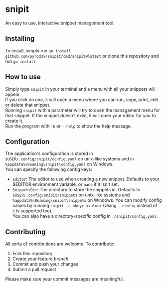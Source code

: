 # snipit
An easy to use, interactive snippet management tool.

## Installing
To install, simply run `go install github.com/pyrod3v/snipit/cmd/snipit@latest` or clone this repository and run `go install`.

## How to use
Simply type `snipit` in your terminal and a menu with all your snippets will appear.  
If you click on one, it will open a menu where you can run, copy, print, edit or delete that snippet.  
Running `snipit` with a parameter will try to open the management menu for that snippet. If the snippet doesn't exist, it will open your editor for you to create it.  
Run the program with `-h` or `--help` to show the help message.  

## Configuration
The application's configuration is stored in `$USER/.config/snipit/config.yaml` on unix-like systems and in `%appdata%\Roaming\snipit\config.yaml` on Windows.  
You can specify the following config keys:
- `Editor`: The editor to use when creating a new snippet. Defaults to your $EDITOR environment variable, or `nano` if it isn't set.
- `SnippetsDir`: The directory to store the snippets in. Defaults to `$USER/.config/snipit/snippets` on unix-like systems and `%appdata%\Roaming\snipit\snippets` on Windows.
You can modify config values by running `snipit -c <key> <value>` (Using `--config` instead of `-c` is supported too).  
You can also have a directory-specific config in `./snipit/config.yaml`.  

## Contributing
All sorts of contributions are welcome. To contribute:
1. Fork this repository
2. Create your feature branch
3. Commit and push your changes
4. Submit a pull request

Please make sure your commit messages are meaningful.

